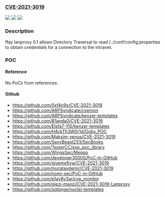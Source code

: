 ### [CVE-2021-3019](https://cve.mitre.org/cgi-bin/cvename.cgi?name=CVE-2021-3019)
![](https://img.shields.io/static/v1?label=Product&message=n%2Fa&color=blue)
![](https://img.shields.io/static/v1?label=Version&message=n%2Fa&color=blue)
![](https://img.shields.io/static/v1?label=Vulnerability&message=n%2Fa&color=brighgreen)

### Description

ffay lanproxy 0.1 allows Directory Traversal to read /../conf/config.properties to obtain credentials for a connection to the intranet.

### POC

#### Reference
No PoCs from references.

#### Github
- https://github.com/0xf4n9x/CVE-2021-3019
- https://github.com/ARPSyndicate/cvemon
- https://github.com/ARPSyndicate/kenzer-templates
- https://github.com/B1anda0/CVE-2021-3019
- https://github.com/Elsfa7-110/kenzer-templates
- https://github.com/H4ckTh3W0r1d/Goby_POC
- https://github.com/Maksim-venus/CVE-2021-3019
- https://github.com/SexyBeast233/SecBooks
- https://github.com/TesterCC/exp_poc_library
- https://github.com/WingsSec/Meppo
- https://github.com/developer3000S/PoC-in-GitHub
- https://github.com/givemefivw/CVE-2021-3019
- https://github.com/murataydemir/CVE-2021-3019
- https://github.com/nomi-sec/PoC-in-GitHub
- https://github.com/p1ay8y3ar/cve_monitor
- https://github.com/qiezi-maozi/CVE-2021-3019-Lanproxy
- https://github.com/sobinge/nuclei-templates

